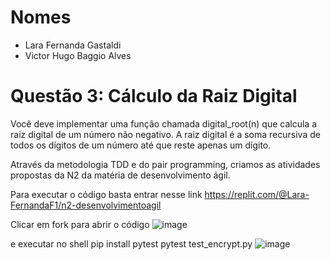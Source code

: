 # Nomes
- Lara Fernanda Gastaldi
- Victor Hugo Baggio Alves

# Questão 3: Cálculo da Raiz Digital

Você deve implementar uma função chamada digital_root(n) que calcula a raiz digital de um número não negativo. A raiz digital é a soma recursiva de todos os dígitos de um número até que reste apenas um dígito.

Através da metodologia TDD e do pair programming, criamos as atividades propostas da N2 da matéria de desenvolvimento ágil.

Para executar o código basta entrar nesse link
https://replit.com/@Lara-FernandaF1/n2-desenvolvimentoagil

Clicar em fork para abrir o código
![image](https://github.com/LaraGastaldi/n2-desenvolvimentoagil/assets/32528713/54fb011d-fc95-4276-82c8-da48cbae3cfe)

e executar no shell 
pip install pytest
pytest test_encrypt.py
![image](https://github.com/LaraGastaldi/n2-desenvolvimentoagil/assets/32528713/3279c230-5954-41e2-947a-c95402ef200d)
